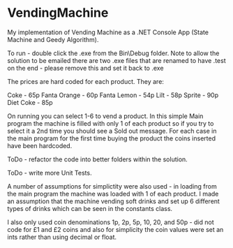# VendingMachine

My implementation of Vending Machine as a .NET Console App (State Machine and Geedy Algorithm).

To run - double click the .exe from the Bin\Debug folder.  Note to allow the solution to be emailed there are two .exe files that are renamed to have .test on the end - please remove this and set it back to .exe

The prices are hard coded for each product.  They are:

Coke - 65p
Fanta Orange - 60p
Fanta Lemon - 54p
Lilt - 58p
Sprite - 90p
Diet Coke - 85p

On running you can select 1-6 to vend a product.  In this simple Main program the machine is filled with only 1 of each product so if you try to select it a 2nd time you should see a Sold out message.  For each case in the main program for the first time buying the product the coins inserted have been hardcoded.

ToDo - refactor the code into better folders within the solution. 

ToDo - write more Unit Tests.  

A number of assumptions for simplictity were also used - in loading from the main program the machine was loaded with 1 of each product.  I made an assumption that the machine vending soft drinks and set up 6 different types of drinks which can be seen in the constants class.

I also only used coin denominations 1p, 2p, 5p, 10, 20, and 50p - did not code for £1 and £2 coins and also for simplicity the coin values were set an ints rather than using decimal or float.
